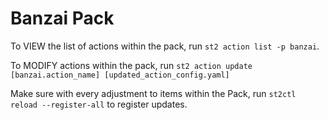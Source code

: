 # Banzai Pack

To VIEW the list of actions within the pack, run `st2 action list -p banzai`.

To MODIFY actions within the pack, run `st2 action update [banzai.action_name] [updated_action_config.yaml]`

Make sure with every adjustment to items within the Pack, run `st2ctl reload --register-all` to register updates.
